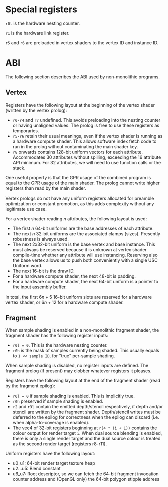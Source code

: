 # Special registers

`r0l` is the hardware nesting counter.

`r1` is the hardware link register.

`r5` and `r6` are preloaded in vertex shaders to the vertex ID and instance ID.

# ABI

The following section describes the ABI used by non-monolithic programs.

## Vertex

Registers have the following layout at the beginning of the vertex shader
(written by the vertex prolog):

* `r0-r4` and `r7` undefined. This avoids preloading into the nesting counter or
  having unaligned values. The prolog is free to use these registers as
  temporaries.
* `r5-r6` retain their usual meanings, even if the vertex shader is running as a
  hardware compute shader. This allows software index fetch code to run in the
  prolog without contaminating the main shader key.
* `r8` onwards contains 128-bit uniform vectors for each attribute.
  Accommodates 30 attributes without spilling, exceeding the 16 attribute API
  minimum. For 32 attributes, we will need to use function calls or the stack.

One useful property is that the GPR usage of the combined program is equal to
the GPR usage of the main shader. The prolog cannot write higher registers than
read by the main shader.

Vertex prologs do not have any uniform registers allocated for preamble
optimization or constant promotion, as this adds complexity without any
legitimate use case.

For a vertex shader reading $n$ attributes, the following layout is used:

* The first $n$ 64-bit uniforms are the base addresses of each attribute.
* The next $n$ 32-bit uniforms are the associated clamps (sizes). Presently
  robustness is always used.
* The next 2x32-bit uniform is the base vertex and base instance. This must
  always be reserved because it is unknown at vertex shader compile-time whether
  any attribute will use instancing. Reserving also the base vertex allows us to
  push both conveniently with a single USC Uniform word.
* The next 16-bit is the draw ID.
* For a hardware compute shader, the next 48-bit is padding.
* For a hardware compute shader, the next 64-bit uniform is a pointer to the
  input assembly buffer.

In total, the first $6n + 5$ 16-bit uniform slots are reserved for a hardware
vertex shader, or $6n + 12$ for a hardware compute shader.

## Fragment

When sample shading is enabled in a non-monolithic fragment shader, the fragment
shader has the following register inputs:

* `r0l = 0`. This is the hardware nesting counter.
* `r0h` is the mask of samples currently being shaded. This usually equals to
  `1 << sample ID`, for "true" per-sample shading.

When sample shading is disabled, no register inputs are defined. The fragment
prolog (if present) may clobber whatever registers it pleases.

Registers have the following layout at the end of the fragment shader (read by
the fragment epilog):

* `r0l = 0` if sample shading is enabled. This is implicitly true.
* `r0h` preserved if sample shading is enabled.
* `r2` and `r3l` contain the emitted depth/stencil respectively, if
  depth and/or stencil are written by the fragment shader. Depth/stencil writes
  must be deferred to the epilog for correctness when the epilog can discard
  (i.e. when alpha-to-coverage is enabled).
* The vec4 of 32-bit registers beginning at `r(4 * (i + 1))` contains the colour
  output for render target `i`. When dual source blending is enabled, there is
  only a single render target and the dual source colour is treated as the
  second render target (registers r8-r11).

Uniform registers have the following layout:

* u0_u1: 64-bit render target texture heap
* u2...u5: Blend constant
* u6_u7: Root descriptor, so we can fetch the 64-bit fragment invocation counter
  address and (OpenGL only) the 64-bit polygon stipple address
